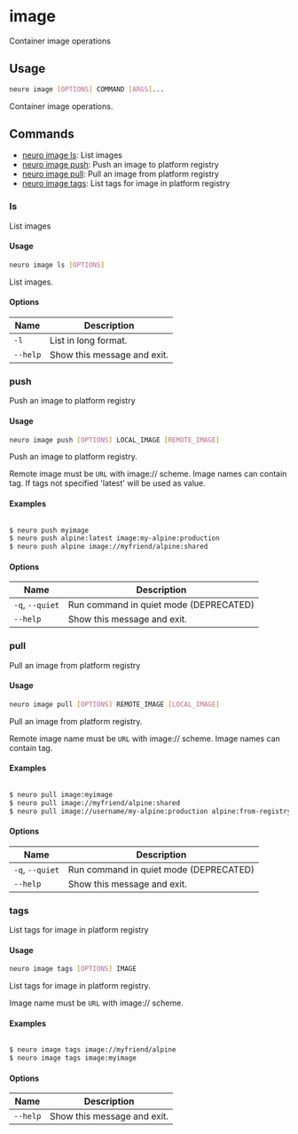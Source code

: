 # image

Container image operations

## Usage

```bash
neuro image [OPTIONS] COMMAND [ARGS]...
```

Container image operations.

## Commands

- [neuro image ls](image.md#ls): List images
- [neuro image push](image.md#push): Push an image to platform registry
- [neuro image pull](image.md#pull): Pull an image from platform registry
- [neuro image tags](image.md#tags): List tags for image in platform registry

### ls

List images

#### Usage

```bash
neuro image ls [OPTIONS]
```

List images.

#### Options

| Name     | Description                 |
| -------- | --------------------------- |
| `-l`     | List in long format.        |
| `--help` | Show this message and exit. |

### push

Push an image to platform registry

#### Usage

```bash
neuro image push [OPTIONS] LOCAL_IMAGE [REMOTE_IMAGE]
```

Push an image to platform registry.

Remote image must be `URL` with image://
scheme.
Image names can contain tag. If tags not specified 'latest' will
be
used as value.

#### Examples

```bash

$ neuro push myimage
$ neuro push alpine:latest image:my-alpine:production
$ neuro push alpine image://myfriend/alpine:shared
```

#### Options

| Name            | Description                            |
| --------------- | -------------------------------------- |
| `-q`, `--quiet` | Run command in quiet mode (DEPRECATED) |
| `--help`        | Show this message and exit.            |

### pull

Pull an image from platform registry

#### Usage

```bash
neuro image pull [OPTIONS] REMOTE_IMAGE [LOCAL_IMAGE]
```

Pull an image from platform registry.

Remote image name must be `URL` with
image:// scheme.
Image names can contain tag.

#### Examples

```bash

$ neuro pull image:myimage
$ neuro pull image://myfriend/alpine:shared
$ neuro pull image://username/my-alpine:production alpine:from-registry
```

#### Options

| Name            | Description                            |
| --------------- | -------------------------------------- |
| `-q`, `--quiet` | Run command in quiet mode (DEPRECATED) |
| `--help`        | Show this message and exit.            |

### tags

List tags for image in platform registry

#### Usage

```bash
neuro image tags [OPTIONS] IMAGE
```

List tags for image in platform registry.

Image name must be `URL` with
image:// scheme.

#### Examples

```bash

$ neuro image tags image://myfriend/alpine
$ neuro image tags image:myimage
```

#### Options

| Name     | Description                 |
| -------- | --------------------------- |
| `--help` | Show this message and exit. |
